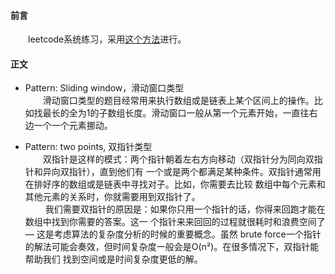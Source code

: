 #### 前言
&emsp;&emsp;leetcode系统练习，采用[这个方法](https://www.zhihu.com/question/36738189)进行。
#### 正文
- Pattern: Sliding window，滑动窗口类型  
&emsp;&emsp;滑动窗口类型的题目经常用来执行数组或是链表上某个区间上的操作。比如找最长的全为1的子数组长度。滑动窗口一般从第一个元素开始，一直往右边一个一个元素挪动。

- Pattern: two points, 双指针类型   
   &emsp;&emsp;双指针是这样的模式：两个指针朝着左右⽅向移动（双指针分为同向双指针和异向双指针），直到他们有
   ⼀个或是两个都满⾜某种条件。双指针通常⽤在排好序的数组或是链表中寻找对⼦。⽐如，你需要去⽐较
   数组中每个元素和其他元素的关系时，你就需要⽤到双指针了。  
   &emsp;&emsp; 我们需要双指针的原因是：如果你只用⼀个指针的话，你得来回跑才能在数组中找到你需要的答案。这⼀
    个指针来来回回的过程就很耗时和浪费空间了 — 这是考虑算法的复杂度分析的时候的重要概念。虽然
    brute force⼀个指针的解法可能会奏效，但时间复杂度⼀般会是O(n²)。在很多情况下，双指针能帮助我们
    找到空间或是时间复杂度更低的解。

